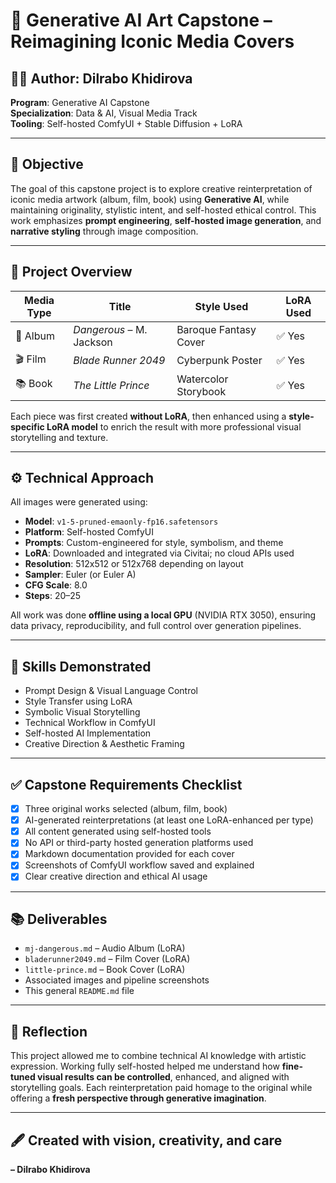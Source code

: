 # 🎨 Generative AI Art Capstone – Reimagining Iconic Media Covers

## 👩‍🎓 Author: Dilrabo Khidirova  
**Program**: Generative AI Capstone  
**Specialization**: Data & AI, Visual Media Track  
**Tooling**: Self-hosted ComfyUI + Stable Diffusion + LoRA

---

## 🧠 Objective

The goal of this capstone project is to explore creative reinterpretation of iconic media artwork (album, film, book) using **Generative AI**, while maintaining originality, stylistic intent, and self-hosted ethical control. This work emphasizes **prompt engineering**, **self-hosted image generation**, and **narrative styling** through image composition.

---

## 🧩 Project Overview

| Media Type   | Title                    | Style Used            | LoRA Used         |
|--------------|--------------------------|------------------------|-------------------|
| 🎵 Album     | *Dangerous* – M. Jackson | Baroque Fantasy Cover | ✅ Yes            |
| 🎬 Film      | *Blade Runner 2049*      | Cyberpunk Poster      | ✅ Yes            |
| 📚 Book      | *The Little Prince*      | Watercolor Storybook  | ✅ Yes            |

Each piece was first created **without LoRA**, then enhanced using a **style-specific LoRA model** to enrich the result with more professional visual storytelling and texture.

---

## ⚙️ Technical Approach

All images were generated using:

- **Model**: `v1-5-pruned-emaonly-fp16.safetensors`
- **Platform**: Self-hosted ComfyUI
- **Prompts**: Custom-engineered for style, symbolism, and theme
- **LoRA**: Downloaded and integrated via Civitai; no cloud APIs used
- **Resolution**: 512x512 or 512x768 depending on layout
- **Sampler**: Euler (or Euler A)
- **CFG Scale**: 8.0
- **Steps**: 20–25

All work was done **offline using a local GPU** (NVIDIA RTX 3050), ensuring data privacy, reproducibility, and full control over generation pipelines.

---

## 🧠 Skills Demonstrated

- Prompt Design & Visual Language Control  
- Style Transfer using LoRA  
- Symbolic Visual Storytelling  
- Technical Workflow in ComfyUI  
- Self-hosted AI Implementation  
- Creative Direction & Aesthetic Framing

---

## ✅ Capstone Requirements Checklist

- [x] Three original works selected (album, film, book)  
- [x] AI-generated reinterpretations (at least one LoRA-enhanced per type)  
- [x] All content generated using self-hosted tools  
- [x] No API or third-party hosted generation platforms used  
- [x] Markdown documentation provided for each cover  
- [x] Screenshots of ComfyUI workflow saved and explained  
- [x] Clear creative direction and ethical AI usage  

---

## 📚 Deliverables

- `mj-dangerous.md` – Audio Album (LoRA)  
- `bladerunner2049.md` – Film Cover (LoRA)  
- `little-prince.md` – Book Cover (LoRA)  
- Associated images and pipeline screenshots  
- This general `README.md` file  

---

## 🙌 Reflection

This project allowed me to combine technical AI knowledge with artistic expression. Working fully self-hosted helped me understand how **fine-tuned visual results can be controlled**, enhanced, and aligned with storytelling goals. Each reinterpretation paid homage to the original while offering a **fresh perspective through generative imagination**.

---

## 🖋️ Created with vision, creativity, and care  
**– Dilrabo Khidirova**
